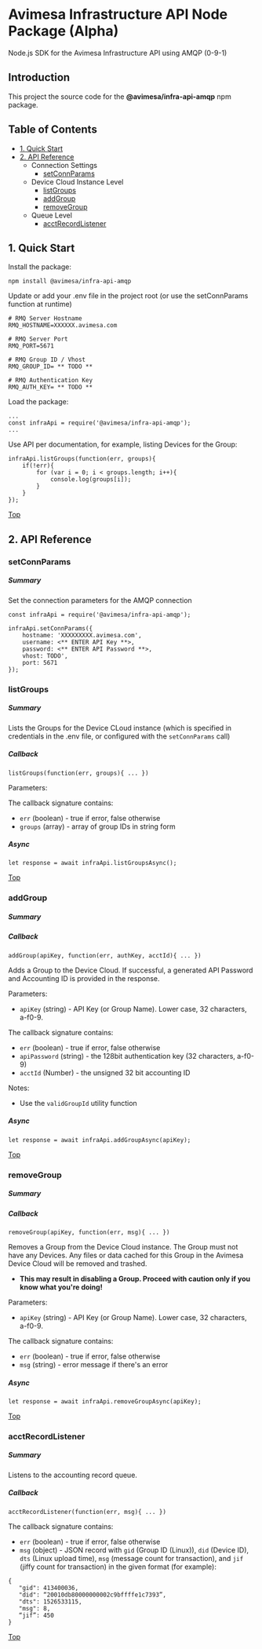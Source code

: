 # Avimesa Infrastructure API Node Package (Alpha)
Node.js SDK for the Avimesa Infrastructure API using AMQP (0-9-1)

## Introduction

This project the source code for the **@avimesa/infra-api-amqp** npm package.

<a id="toc"></a>
## Table of Contents
- [1. Quick Start](#1.-quick-start)
- [2. API Reference](#2.-api-reference)
    - Connection Settings
        - [setConnParams](#2.0-api-reference)
    - Device Cloud Instance Level
        - [listGroups](#2.1-api-reference)
        - [addGroup](#2.2-api-reference)
        - [removeGroup](#2.3-api-reference)
    - Queue Level
        - [acctRecordListener](#2.20-api-reference)
        

<a id="1.-quick-start"></a>
## 1. Quick Start


Install the package:
```
npm install @avimesa/infra-api-amqp
```

Update or add your .env file in the project root (or use the setConnParams function at runtime)
```
# RMQ Server Hostname
RMQ_HOSTNAME=XXXXXX.avimesa.com

# RMQ Server Port
RMQ_PORT=5671

# RMQ Group ID / Vhost
RMQ_GROUP_ID= ** TODO **

# RMQ Authentication Key
RMQ_AUTH_KEY= ** TODO **
```

Load the package:
```
...
const infraApi = require('@avimesa/infra-api-amqp');
...
```

Use API per documentation, for example, listing Devices for the Group:

```
infraApi.listGroups(function(err, groups){
	if(!err){
		for (var i = 0; i < groups.length; i++){
			console.log(groups[i]);
		}
	}
});
```


[Top](#toc)<br>
<a id="2.-api-reference"></a>
## 2. API Reference

<a id="2.0-api-reference"></a>
### setConnParams

##### Summary

Set the connection parameters for the AMQP connection

```
const infraApi = require('@avimesa/infra-api-amqp');

infraApi.setConnParams({
    hostname: 'XXXXXXXXX.avimesa.com',
    username: <** ENTER API Key **>,
    password: <** ENTER API Password **>,
    vhost: TODO',
    port: 5671
});
```


<a id="2.1-api-reference"></a>
### listGroups

##### Summary

Lists the Groups for the Device CLoud instance (which is specified in credentials in the .env file, or configured with the `setConnParams` call)

##### Callback

```
listGroups(function(err, groups){ ... })
```

Parameters:

The callback signature contains:

- `err` (boolean) - true if error, false otherwise
- `groups` (array) - array of group IDs in string form

##### Async

```
let response = await infraApi.listGroupsAsync();
```


[Top](#toc)<br>
<a id="2.2-api-reference"></a>
### addGroup

##### Summary

##### Callback

```
addGroup(apiKey, function(err, authKey, acctId){ ... })
```

Adds a Group to the Device Cloud.  If successful, a generated API Password and Accounting ID is provided in the response.    

Parameters:

- `apiKey` (string) - API Key (or Group Name).  Lower case, 32 characters, a-f0-9.


The callback signature contains:

- `err` (boolean) - true if error, false otherwise
- `apiPassword` (string) - the 128bit authentication key (32 characters, a-f0-9)
- `acctId` (Number) - the unsigned 32 bit accounting ID

Notes:

- Use the `validGroupId` utility function

##### Async

```
let response = await infraApi.addGroupAsync(apiKey);
```


[Top](#toc)<br>
<a id="2.3-api-reference"></a>
### removeGroup

##### Summary

##### Callback

```
removeGroup(apiKey, function(err, msg){ ... })
```

Removes a Group from the Device Cloud instance.  The Group must not have any Devices.  Any files or data cached for this Group in the Avimesa Device Cloud will be removed and trashed.

- **This may result in disabling a Group.  Proceed with caution only if you know what you're doing!**

Parameters:

- `apiKey` (string) - API Key (or Group Name).  Lower case, 32 characters, a-f0-9.


The callback signature contains:

- `err` (boolean) - true if error, false otherwise
- `msg` (string) - error message if there's an error

##### Async

```
let response = await infraApi.removeGroupAsync(apiKey);
```



[Top](#toc)<br>
<a id="2.20-api-reference"></a>
### acctRecordListener

##### Summary

Listens to the accounting record queue.

##### Callback

```
acctRecordListener(function(err, msg){ ... })
```

The callback signature contains:

- `err` (boolean) - true if error, false otherwise
- `msg` (object) - JSON record with `gid` (Group ID (Linux)), `did` (Device ID), `dts` (Linux upload time), `msg` (message count for transaction), and `jif` (jiffy count for transaction) in the given format (for example):

```
{
   "gid": 413400036,
   "did": “20010db80000000002c9bffffe1c7393”,
   "dts": 1526533115,
   "msg": 8,
   “jif”: 450
}
```


[Top](#toc)<br>
